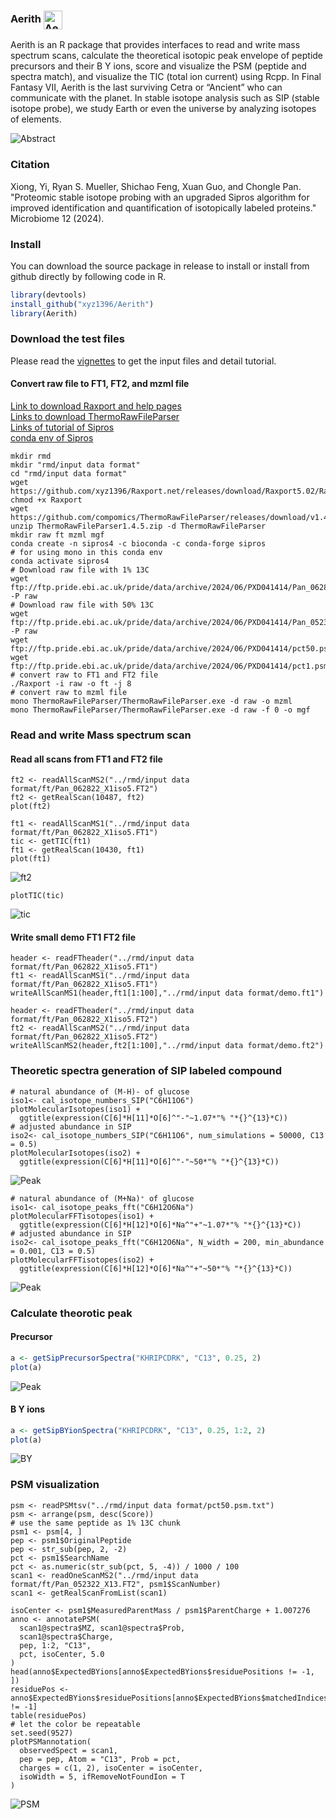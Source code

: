 
### Aerith <img src="./png/logo.png" alt="Aerith" height="30" style="vertical-align: middle;" />

Aerith is an R package that provides interfaces to read and write mass spectrum scans, calculate the theoretical isotopic peak envelope of peptide precursors and their B Y ions, score and visualize the PSM (peptide and spectra match), and visualize the TIC (total ion current) using Rcpp. In Final Fantasy VII, Aerith is the last surviving Cetra or “Ancient” who can communicate with the planet. In stable isotope analysis such as SIP (stable isotope probe), we study Earth or even the universe by analyzing isotopes of elements.

![Abstract](./png/AerithAbstract.png)

### Citation

Xiong, Yi, Ryan S. Mueller, Shichao Feng, Xuan Guo, and Chongle Pan. "Proteomic stable isotope probing with an upgraded Sipros algorithm for improved identification and quantification of isotopically labeled proteins." Microbiome 12 (2024).

### Install

You can download the source package in release to install or install from github directly by following code in R.

```r
library(devtools)
install_github("xyz1396/Aerith")
library(Aerith)
```

### Download the test files

Please read the [vignettes](./vignettes/) to get the input files and detail tutorial.

#### Convert raw file to FT1, FT2, and mzml file

[Link to download Raxport and help pages](https://github.com/xyz1396/Raxport.net)  
[Links to download ThermoRawFileParser](https://github.com/compomics/ThermoRawFileParser/)  
[Links of tutorial of Sipros](https://github.com/thepanlab/Sipros4)  
[conda env of Sipros](https://anaconda.org/bioconda/sipros)  

```{bash, eval=FALSE}
mkdir rmd
mkdir "rmd/input data format"
cd "rmd/input data format"
wget https://github.com/xyz1396/Raxport.net/releases/download/Raxport5.02/Raxport
chmod +x Raxport
wget https://github.com/compomics/ThermoRawFileParser/releases/download/v1.4.5/ThermoRawFileParser1.4.5.zip
unzip ThermoRawFileParser1.4.5.zip -d ThermoRawFileParser
mkdir raw ft mzml mgf
conda create -n sipros4 -c bioconda -c conda-forge sipros
# for using mono in this conda env
conda activate sipros4
# Download raw file with 1% 13C
wget ftp://ftp.pride.ebi.ac.uk/pride/data/archive/2024/06/PXD041414/Pan_062822_X1iso5.raw -P raw
# Download raw file with 50% 13C  
wget ftp://ftp.pride.ebi.ac.uk/pride/data/archive/2024/06/PXD041414/Pan_052322_X13.raw -P raw
wget ftp://ftp.pride.ebi.ac.uk/pride/data/archive/2024/06/PXD041414/pct50.psm.txt
wget ftp://ftp.pride.ebi.ac.uk/pride/data/archive/2024/06/PXD041414/pct1.psm.txt
# convert raw to FT1 and FT2 file
./Raxport -i raw -o ft -j 8
# convert raw to mzml file
mono ThermoRawFileParser/ThermoRawFileParser.exe -d raw -o mzml
mono ThermoRawFileParser/ThermoRawFileParser.exe -d raw -f 0 -o mgf
```

### Read and write Mass spectrum scan

#### Read all scans from FT1 and FT2 file

```{r eval=FALSE}
ft2 <- readAllScanMS2("../rmd/input data format/ft/Pan_062822_X1iso5.FT2")
ft2 <- getRealScan(10487, ft2)
plot(ft2)

ft1 <- readAllScanMS1("../rmd/input data format/ft/Pan_062822_X1iso5.FT1")
tic <- getTIC(ft1)
ft1 <- getRealScan(10430, ft1)
plot(ft1)
```

![ft2](./png/ft2plot.png)

```{r eval=FALSE}
plotTIC(tic)
```

![tic](./png/tic.png)

#### Write small demo FT1 FT2 file

```{r eval=FALSE}
header <- readFTheader("../rmd/input data format/ft/Pan_062822_X1iso5.FT1")
ft1 <- readAllScanMS1("../rmd/input data format/ft/Pan_062822_X1iso5.FT1")
writeAllScanMS1(header,ft1[1:100],"../rmd/input data format/demo.ft1")
```

```{r eval=FALSE}
header <- readFTheader("../rmd/input data format/ft/Pan_062822_X1iso5.FT2")
ft2 <- readAllScanMS2("../rmd/input data format/ft/Pan_062822_X1iso5.FT2")
writeAllScanMS2(header,ft2[1:100],"../rmd/input data format/demo.ft2")
```

### Theoretic spectra generation of SIP labeled compound

```{r}
# natural abundance of (M-H)- of glucose
iso1<- cal_isotope_numbers_SIP("C6H11O6")
plotMolecularIsotopes(iso1) + 
  ggtitle(expression(C[6]*H[11]*O[6]^"-"~1.07*"% "*{}^{13}*C))
# adjusted abundance in SIP
iso2<- cal_isotope_numbers_SIP("C6H11O6", num_simulations = 50000, C13 = 0.5)
plotMolecularIsotopes(iso2) + 
  ggtitle(expression(C[6]*H[11]*O[6]^"-"~50*"% "*{}^{13}*C))
```

![Peak](./png/glucoseNaMC.png)

```{r}
# natural abundance of (M+Na)⁺ of glucose
iso1<- cal_isotope_peaks_fft("C6H12O6Na")
plotMolecularFFTisotopes(iso1) + 
  ggtitle(expression(C[6]*H[12]*O[6]*Na^"+"~1.07*"% "*{}^{13}*C))
# adjusted abundance in SIP
iso2<- cal_isotope_peaks_fft("C6H12O6Na", N_width = 200, min_abundance = 0.001, C13 = 0.5)
plotMolecularFFTisotopes(iso2) + 
  ggtitle(expression(C[6]*H[12]*O[6]*Na^"+"~50*"% "*{}^{13}*C))
```

![Peak](png/glucoseNaFFT.png)

### Calculate theorotic peak

#### Precursor

```r
a <- getSipPrecursorSpectra("KHRIPCDRK", "C13", 0.25, 2)
plot(a)
```

![Peak](./png/theoreticPeaks.png)

#### B Y ions

```r
a <- getSipBYionSpectra("KHRIPCDRK", "C13", 0.25, 1:2, 2)
plot(a)
```

![BY](./png/BYions.png)

### PSM visualization

```{r}
psm <- readPSMtsv("../rmd/input data format/pct50.psm.txt")
psm <- arrange(psm, desc(Score))
# use the same peptide as 1% 13C chunk
psm1 <- psm[4, ]
pep <- psm1$OriginalPeptide
pep <- str_sub(pep, 2, -2)
pct <- psm1$SearchName
pct <- as.numeric(str_sub(pct, 5, -4)) / 1000 / 100
scan1 <- readOneScanMS2("../rmd/input data format/ft/Pan_052322_X13.FT2", psm1$ScanNumber)
scan1 <- getRealScanFromList(scan1)
```

```{r}
isoCenter <- psm1$MeasuredParentMass / psm1$ParentCharge + 1.007276
anno <- annotatePSM(
  scan1@spectra$MZ, scan1@spectra$Prob,
  scan1@spectra$Charge,
  pep, 1:2, "C13",
  pct, isoCenter, 5.0
)
head(anno$ExpectedBYions[anno$ExpectedBYions$residuePositions != -1, ])
residuePos <- anno$ExpectedBYions$residuePositions[anno$ExpectedBYions$matchedIndices != -1]
table(residuePos)
# let the color be repeatable
set.seed(9527)
plotPSMannotation(
  observedSpect = scan1,
  pep = pep, Atom = "C13", Prob = pct,
  charges = c(1, 2), isoCenter = isoCenter,
  isoWidth = 5, ifRemoveNotFoundIon = T
)
```

![PSM](./png/PSM.png)
